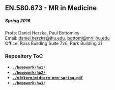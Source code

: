 ## EN.580.673 - MR in Medicine 
##### Spring 2016

Profs: Daniel Herzka, Paul Bottomley <br/>
Email: daniel.herzka@jhu.edu, bottoml@mri.jhu.edu <br/>
Office: Ross Building Suite 726, Park Building 31 <br/>

### Repository ToC

- [**``./homework/hw1/``**](./homework/hw1/)
- [**``./homework/hw2/``**](./homework/hw2/)
- [**``./midterm/midterm-mrm-spring.pdf``**](./midterm/midterm-mrm-spring.pdf)
- [**``./homework/hw3/``**](./homework/hw3/)
